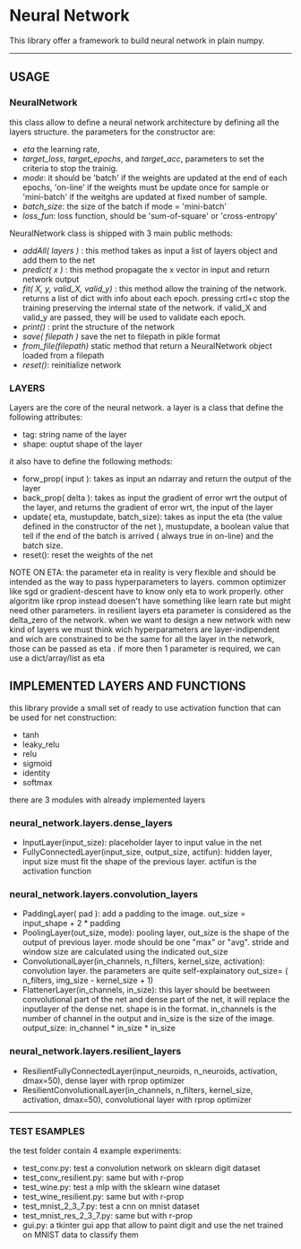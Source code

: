 # Neural Network

This library offer a framework to build neural network in plain numpy.

----
## USAGE

### NeuralNetwork

this class allow to define a neural network architecture by defining all the layers structure.
the parameters for the constructor are:
 * *eta* the learning rate,
 * *target_loss*, *target_epochs*, and *target_acc*, parameters to set the criteria to stop the trainig.
 * *mode*: it should be 'batch' if the weights are updated at the end of each epochs, 'on-line' if the weights must
    be update once for sample or 'mini-batch' if the weitghs are updated at fixed number of sample.    
 * *batch_size*: the size of the batch if mode = 'mini-batch'
 * *loss_fun*: loss function, should be 'sum-of-square' or 'cross-entropy' 

NeuralNetwork class is shipped with 3 main public methods:

* *addAll( layers )* : this method takes as input a list of layers object and add them to the net
* *predict( x )* : this method propagate the x vector in input and return network output
* *fit( X, y, valid_X, valid_y)* : this method allow the training of the network. returns a list of dict with info
  about each epoch. pressing crtl+c stop the training preserving the internal state of the network.
  if valid_X and valid_y are passed, they will be used to validate each epoch.
* *print()* : print the structure of the network
* *save( filepath )* save the net to filepath in pikle format
* *from_file(filepath)* static method that return a NeuralNetwork object loaded from a filepath
* *reset()*: reinitialize network

### LAYERS

Layers are the core of the neural network. a layer is a class that define
the following attributes:

 * tag: string name of the layer
 * shape: ouptut shape of the layer

it also have to define the following methods:

  * forw_prop( input ): takes as input an ndarray and return the output of the layer
  * back_prop( delta ): takes as input the gradient of error wrt the output of the layer,
    and returns the gradient of error wrt, the input of the layer
  * update( eta, mustupdate, batch_size): takes as input the eta (the value defined in the constructor of the net ),
    mustupdate, a boolean value that tell if the end of the batch is arrived ( always true in on-line) and
    the batch size. 
  * reset(): reset the weights of the net


NOTE ON ETA: the parameter eta in reality is very flexible and should be intended as the way
to pass hyperparameters to layers. common optimizer like sgd or gradient-descent have to know
only eta to work properly. other algoritm like rprop instead doesen't have something like learn rate but
might need other parameters. in resilient layers eta parameter is considered as the delta_zero of the network.
when we want to design a new network with new kind of layers we must think wich hyperparameters are layer-indipendent
and wich are constrained to be the same for all the layer in the network, those can be passed as eta .
if more then 1 parameter is required, we can use a dict/array/list as eta


## IMPLEMENTED LAYERS AND FUNCTIONS

this library provide a small set of ready to use activation function that can be used for net construction:

* tanh
* leaky_relu
* relu
* sigmoid
* identity
* softmax


there are 3 modules with already implemented layers

### neural_network.layers.dense_layers

* InputLayer(input_size): placeholder layer to input value in the net
* FullyConnectedLayer(input_size, output_size, actifun): hidden layer, input size must 
    fit the shape of the previous layer. actifun is the activation function

### neural_network.layers.convolution_layers

* PaddingLayer( pad ): add a padding to the image. 
  out_size = input_shape + 2 * padding
* PoolingLayer(out_size, mode): pooling layer, out_size is the shape of the output of previous
  layer. mode should be one "max" or  "avg". stride and window size are calculated using
  the indicated out_size
* ConvolutionalLayer(in_channels, n_filters, kernel_size, activation): convolution layer. the parameters are quite
  self-explainatory
  out_size= ( n_filters, img_size - kernel_size + 1)
* FlattenerLayer(in_channels, in_size): this layer should be beetween convolutional part of the net and dense
  part of the net, it will replace the inputlayer of the dense net. shape is in the format. in_channels is the
  number of channel in the output and in_size is the size of the image.
  output_size: in_channel * in_size * in_size


### neural_network.layers.resilient_layers

* ResilientFullyConnectedLayer(input_neuroids, n_neuroids, activation, dmax=50), dense layer with rprop optimizer
* ResilientConvolutionalLayer(in_channels, n_filters, kernel_size, activation, dmax=50), convolutional layer with
 rprop optimizer


---

### TEST ESAMPLES

the test folder contain 4 example experiments:


* test_conv.py: test a convolution network on sklearn digit dataset
* test_conv_resilient.py: same but with r-prop
* test_wine.py: test a mlp with the sklearn wine dataset
* test_wine_resilient.py: same but with r-prop
* test_mnist_2_3_7.py: test a cnn on mnist dataset
* test_mnist_res_2_3_7.py: same but with r-prop
* gui.py: a tkinter gui app that allow to paint digit and use the net trained on MNIST data to 
  classify them
